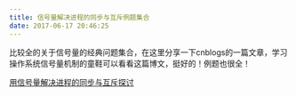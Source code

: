 ```yaml
---
title: 信号量解决进程的同步与互斥例题集合
date: 2017-06-17 20:46:25
---
```


比较全的关于信号量的经典问题集合，在这里分享一下cnblogs的一篇文章，学习操作系统信号量机制的童鞋可以看看这篇博文，挺好的！例题也很全！

[用信号量解决进程的同步与互斥探讨](http://www.cnblogs.com/whatbeg/p/4435286.html)
